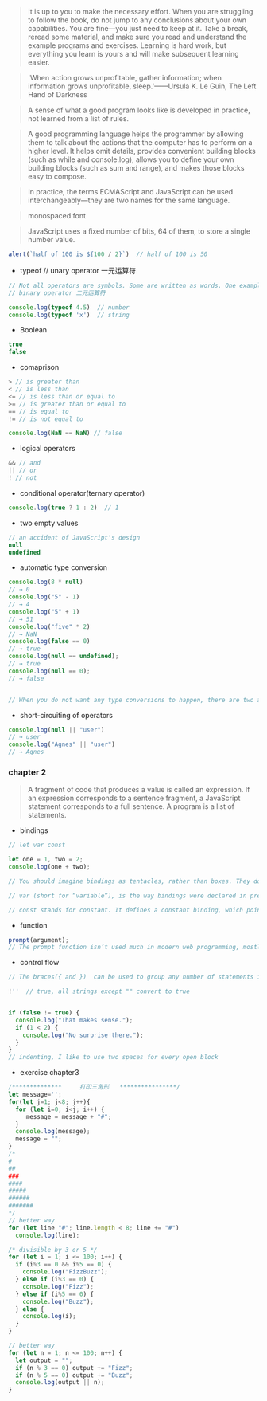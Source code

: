 > It is up to you to make the necessary effort. When you are struggling to follow the book, do not jump to any conclusions about your own capabilities. You are fine—you just need to keep at it. Take a break, reread some material, and make sure you read and understand the example programs and exercises. Learning is hard work, but everything you learn is yours and will make subsequent learning easier.

> 'When action grows unprofitable, gather information; when information grows unprofitable, sleep.'——Ursula K. Le Guin, The Left Hand of Darkness

> A sense of what a good program looks like is developed in practice, not learned from a list of rules.

> A good programming language helps the programmer by allowing them to talk about the actions that the computer has to perform on a higher level. It helps omit details, provides convenient building blocks (such as while and console.log), allows you to define your own building blocks (such as sum and range), and makes those blocks easy to compose.

>  In practice, the terms ECMAScript and JavaScript can be used interchangeably—they are two names for the same language.

> monospaced font

> JavaScript uses a fixed number of bits, 64 of them, to store a single number value.

```javascript
alert(`half of 100 is ${100 / 2}`)  // half of 100 is 50
```

-  typeof  // unary operator 一元运算符 
```javascript
// Not all operators are symbols. Some are written as words. One example is the typeof operator, which produces a string value naming the type of the value you give it.
// binary operator 二元运算符

console.log(typeof 4.5)  // number
console.log(typeof 'x')  // string

```

- Boolean
```javascript
true
false
```

- comaprison
```javascript
> // is greater than
< // is less than
<= // is less than or equal to 
>= // is greater than or equal to
== // is equal to
!= // is not equal to 

console.log(NaN == NaN) // false
```

- logical operators
```javascript
&& // and
|| // or
! // not
```

- conditional operator(ternary operator)
```javascript
console.log(true ? 1 : 2)  // 1
```

- two empty values
```javascript
// an accident of JavaScript's design
null
undefined
```

- automatic type conversion
```javascript
console.log(8 * null)
// → 0
console.log("5" - 1)
// → 4
console.log("5" + 1)
// → 51
console.log("five" * 2)
// → NaN
console.log(false == 0)
// → true
console.log(null == undefined);
// → true
console.log(null == 0);
// → false


// When you do not want any type conversions to happen, there are two additional operators: === and !==. 
```

- short-circuiting of operators
```javascript
console.log(null || "user")
// → user
console.log("Agnes" || "user")
// → Agnes
```

### chapter 2

> A fragment of code that produces a value is called an expression.
> If an expression corresponds to a sentence fragment, a JavaScript statement corresponds to a full sentence. A program is a list of statements.

- bindings  
```javascript
// let var const

let one = 1, two = 2;
console.log(one + two);

// You should imagine bindings as tentacles, rather than boxes. They do not contain values; they grasp them—two bindings can refer to the same value. 

// var (short for “variable”), is the way bindings were declared in pre-2015 JavaScript. 

// const stands for constant. It defines a constant binding, which points at the same value for as long as it lives.
```

- function
```javascript
prompt(argument);
// The prompt function isn’t used much in modern web programming, mostly because you have no control over the way the resulting dialog looks, but can be helpful in toy programs and experiments.
```

- control flow
```javascript
// The braces({ and })  can be used to group any number of statements into a single statement, called a block.

!''  // true, all strings except "" convert to true


if (false != true) {
  console.log("That makes sense.");
  if (1 < 2) {
    console.log("No surprise there.");
  }
}
// indenting, I like to use two spaces for every open block
```

- exercise chapter3
```javascript
/**************     打印三角形   ****************/
let message='';
for(let j=1; j<8; j++){
  for (let i=0; i<j; i++) {
     message = message + "#";
  }
  console.log(message);
  message = "";
}
/*
#
##
###
####
#####
######
#######
*/
// better way
for (let line "#"; line.length < 8; line += "#")
  console.log(line);

/* divisible by 3 or 5 */
for (let i = 1; i <= 100; i++) {
  if (i%3 == 0 && i%5 == 0) {
    console.log("FizzBuzz");
  } else if (i%3 == 0) {
    console.log("Fizz");
  } else if (i%5 == 0) {
    console.log("Buzz");
  } else {
    console.log(i);
  }
}

// better way
for (let n = 1; n <= 100; n++) {
  let output = "";
  if (n % 3 == 0) output += "Fizz";
  if (n % 5 == 0) output += "Buzz";
  console.log(output || n);
}



```